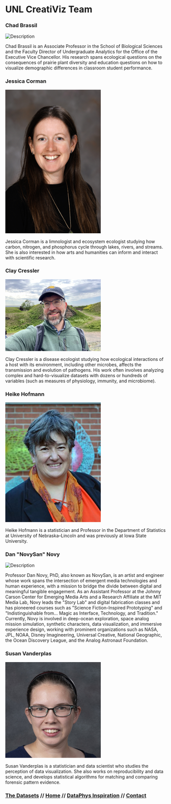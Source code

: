 # UNL CreatiViz Team

### Chad Brassil
<img src="assets/230913_Brassil_006.jpg" alt="Description" style="width:300px; height:auto;">

Chad Brassil is an Associate Professor in the School of Biological Sciences and the Faculty Director of Undergraduate Analytics for the Office of the Executive Vice Chancellor. His research spans ecological questions on the consequences of prairie plant diversity and education questions on how to visualize demographic differences in classroom student performance. 

### Jessica Corman
<img src="assets/corman.jpg" alt="Description" style="width:300px; height:auto;">

Jessica Corman is a limnologist and ecosystem ecologist studying how carbon, nitrogen, and phosphorus cycle through lakes, rivers, and streams. She is also interested in how arts and humanities can inform and interact with scientific research.

### Clay Cressler
<img src="assets/cressler_photo.jpg" alt="Description" style="width:300px; height:auto;">

Clay Cressler is a disease ecologist studying how ecological interactions of a host with its environment, including other microbes, affects the transmission and evolution of pathogens. His work often involves analyzing complex and hard-to-visualize datasets with dozens or hundreds of variables (such as measures of physiology, immunity, and microbiome).

### Heike Hofmann

<img src="assets/heike.jpeg" alt="Description" style="width:300px; height:auto;">

Heike Hofmann is a statistician and Professor in the Department of Statistics at University of Nebraska–Lincoln and was previously at Iowa State University.

### Dan "NovySan" Novy

<img src="assets/novy.jpg" alt="Description" style="width:300px; height:auto;">

Professor Dan Novy, PhD, also known as NovySan, is an artist and engineer whose work spans the intersection of emergent media technologies and human experience, with a mission to bridge the divide between digital and meaningful tangible engagement. As an Assistant Professor at the Johnny Carson Center for Emerging Media Arts and a Research Affiliate at the MIT Media Lab, Novy leads the "Story Lab" and digital fabrication classes and has pioneered courses such as "Science Fiction-Inspired Prototyping" and "Indistinguishable from… Magic as Interface, Technology, and Tradition." Currently, Novy is involved in deep-ocean exploration, space analog mission simulation, synthetic characters, data visualization, and immersive experience design, working with prominent organizations such as NASA, JPL, NOAA, Disney Imagineering, Universal Creative, National Geographic, the Ocean Discovery League, and the Analog Astronaut Foundation.

### Susan Vanderplas

<img src="assets/susan.jpg" alt="Description" style="width:300px; height:auto;">

Susan Vanderplas is a statistician and data scientist who studies the perception of data visualization. She also works on reproducibility and data science, and develops statistical algorithms for matching and comparing forensic pattern evidence.


### **[The Datasets](datasets.md) // [Home](index.md) // [DataPhys Inspiration](https://dataphys.org/list/gallery/) // [Contact](contact.md)**



